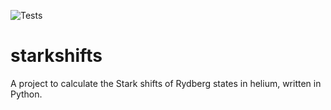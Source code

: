![Tests](https://github.com/ivneetkb/starkshifts/actions/workflows/tests.yml/badge.svg)
# starkshifts
A project to calculate the Stark shifts of Rydberg states in helium, written in Python.